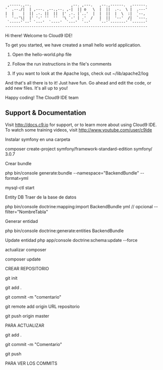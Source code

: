 
     ,-----.,--.                  ,--. ,---.   ,--.,------.  ,------.
    '  .--./|  | ,---. ,--.,--. ,-|  || o   \  |  ||  .-.  \ |  .---'
    |  |    |  || .-. ||  ||  |' .-. |`..'  |  |  ||  |  \  :|  `--, 
    '  '--'\|  |' '-' ''  ''  '\ `-' | .'  /   |  ||  '--'  /|  `---.
     `-----'`--' `---'  `----'  `---'  `--'    `--'`-------' `------'
    ----------------------------------------------------------------- 


Hi there! Welcome to Cloud9 IDE!

To get you started, we have created a small hello world application.

1) Open the hello-world.php file

2) Follow the run instructions in the file's comments

3) If you want to look at the Apache logs, check out ~/lib/apache2/log

And that's all there is to it! Just have fun. Go ahead and edit the code, 
or add new files. It's all up to you! 

Happy coding!
The Cloud9 IDE team


## Support & Documentation

Visit http://docs.c9.io for support, or to learn more about using Cloud9 IDE. 
To watch some training videos, visit http://www.youtube.com/user/c9ide

Instalar symfony en una carpeta

composer create-project symfony/framework-standard-edition symfony/ 3.0.7

Crear bundle

php bin/console generate:bundle --namespace="BackendBundle" --format=yml

mysql-ctl start



Entity DB Traer de la base de datos

php bin/console doctrine:mapping:import BackendBundle yml   // opcional   --filter="NombreTabla"

 Generar entidad
 
 php bin/console doctrine:generate:entities BackendBundle 
 
 Update entidad
 php app/console doctrine:schema:update --force
 
 actualizar composer
 
 composer update
 
 
 
CREAR REPOSITORIO

git init

git add .

git commit -m "comentario"

git remote add origin URL repositorio

git push origin master

PARA ACTUALIZAR

git add .

git commit -m "Comentario"

git push



PARA VER LOS COMMITS